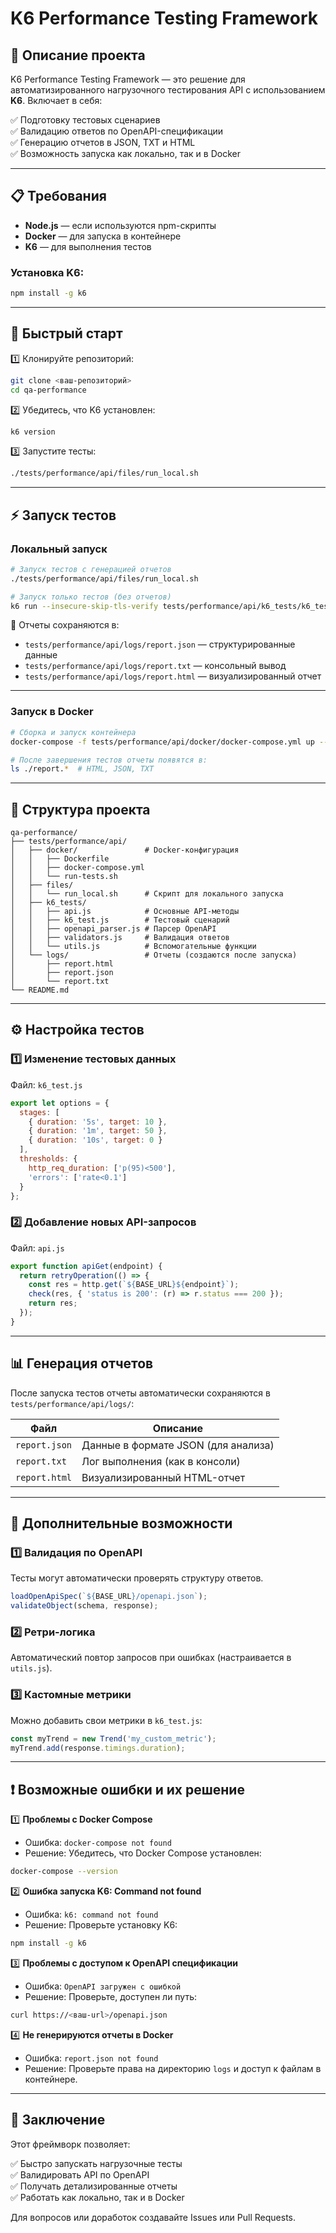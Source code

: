 # K6 Performance Testing Framework

## 📌 Описание проекта
K6 Performance Testing Framework — это решение для автоматизированного нагрузочного тестирования API с использованием **K6**. Включает в себя:

✅ Подготовку тестовых сценариев  
✅ Валидацию ответов по OpenAPI-спецификации  
✅ Генерацию отчетов в JSON, TXT и HTML  
✅ Возможность запуска как локально, так и в Docker  

---

## 📋 Требования
- **Node.js** — если используются npm-скрипты
- **Docker** — для запуска в контейнере
- **K6** — для выполнения тестов

### Установка K6:
```bash
npm install -g k6
```

---

## 🚀 Быстрый старт
1️⃣ Клонируйте репозиторий:
```bash
git clone <ваш-репозиторий>
cd qa-performance
```

2️⃣ Убедитесь, что K6 установлен:
```bash
k6 version
```

3️⃣ Запустите тесты:
```bash
./tests/performance/api/files/run_local.sh
```

---

## ⚡ Запуск тестов

### Локальный запуск
```bash
# Запуск тестов с генерацией отчетов
./tests/performance/api/files/run_local.sh

# Запуск только тестов (без отчетов)
k6 run --insecure-skip-tls-verify tests/performance/api/k6_tests/k6_test.js
```
📌 Отчеты сохраняются в:
- `tests/performance/api/logs/report.json` — структурированные данные
- `tests/performance/api/logs/report.txt` — консольный вывод
- `tests/performance/api/logs/report.html` — визуализированный отчет

---

### Запуск в Docker
```bash
# Сборка и запуск контейнера
docker-compose -f tests/performance/api/docker/docker-compose.yml up --build

# После завершения тестов отчеты появятся в:
ls ./report.*  # HTML, JSON, TXT
```

---

## 📂 Структура проекта
```
qa-performance/
├── tests/performance/api/
│   ├── docker/               # Docker-конфигурация
│   │   ├── Dockerfile
│   │   ├── docker-compose.yml
│   │   └── run-tests.sh
│   ├── files/
│   │   └── run_local.sh      # Скрипт для локального запуска
│   ├── k6_tests/
│   │   ├── api.js            # Основные API-методы
│   │   ├── k6_test.js        # Тестовый сценарий
│   │   ├── openapi_parser.js # Парсер OpenAPI
│   │   ├── validators.js     # Валидация ответов
│   │   └── utils.js          # Вспомогательные функции
│   └── logs/                 # Отчеты (создаются после запуска)
│       ├── report.html
│       ├── report.json
│       └── report.txt
└── README.md
```

---

## ⚙ Настройка тестов

### 1️⃣ Изменение тестовых данных
Файл: `k6_test.js`
```javascript
export let options = {
  stages: [
    { duration: '5s', target: 10 },
    { duration: '1m', target: 50 },
    { duration: '10s', target: 0 }
  ],
  thresholds: {
    http_req_duration: ['p(95)<500'],
    'errors': ['rate<0.1']
  }
};
```

### 2️⃣ Добавление новых API-запросов
Файл: `api.js`
```javascript
export function apiGet(endpoint) {
  return retryOperation(() => {
    const res = http.get(`${BASE_URL}${endpoint}`);
    check(res, { 'status is 200': (r) => r.status === 200 });
    return res;
  });
}
```

---

## 📊 Генерация отчетов
После запуска тестов отчеты автоматически сохраняются в `tests/performance/api/logs/`:

| Файл          | Описание                               |
|----------------|---------------------------------------|
| `report.json` | Данные в формате JSON (для анализа)    |
| `report.txt`  | Лог выполнения (как в консоли)         |
| `report.html` | Визуализированный HTML-отчет           |

---

## 🔧 Дополнительные возможности

### 1️⃣ Валидация по OpenAPI
Тесты могут автоматически проверять структуру ответов.
```javascript
loadOpenApiSpec(`${BASE_URL}/openapi.json`);
validateObject(schema, response);
```

### 2️⃣ Ретри-логика
Автоматический повтор запросов при ошибках (настраивается в `utils.js`).

### 3️⃣ Кастомные метрики
Можно добавить свои метрики в `k6_test.js`:
```javascript
const myTrend = new Trend('my_custom_metric');
myTrend.add(response.timings.duration);
```

---

## ❗ Возможные ошибки и их решение

1️⃣ **Проблемы с Docker Compose**
- Ошибка: `docker-compose not found`
- Решение: Убедитесь, что Docker Compose установлен:
```bash
docker-compose --version
```

2️⃣ **Ошибка запуска K6: Command not found**
- Ошибка: `k6: command not found`
- Решение: Проверьте установку K6:
```bash
npm install -g k6
```

3️⃣ **Проблемы с доступом к OpenAPI спецификации**
- Ошибка: `OpenAPI загружен с ошибкой`
- Решение: Проверьте, доступен ли путь:
```bash
curl https://<ваш-url>/openapi.json
```

4️⃣ **Не генерируются отчеты в Docker**
- Ошибка: `report.json not found`
- Решение: Проверьте права на директорию `logs` и доступ к файлам в контейнере.

---

## 📌 Заключение
Этот фреймворк позволяет:

✅ Быстро запускать нагрузочные тесты  
✅ Валидировать API по OpenAPI  
✅ Получать детализированные отчеты  
✅ Работать как локально, так и в Docker

Для вопросов или доработок создавайте Issues или Pull Requests.

